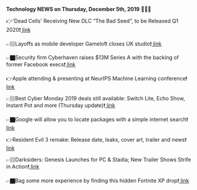<b>Technology NEWS on Thursday, December 5th, 2019</b> 📡📡📡 

👉'Dead Cells' Receiving New DLC “The Bad Seed”, to be Released Q1 2020❗️<a href='https://techblock.club/?p=1350'> link</a>

👉🏽Layoffs as mobile developer Gameloft closes UK studio❗️<a href='https://techblock.club/?p=1352'> link</a>

👉🏿Security firm Cyberhaven raises $13M Series A with the backing of former Facebook execs❗️<a href='https://techblock.club/?p=1354'> link</a>

👉Apple attending & presenting at NeurIPS Machine Learning conference❗️<a href='https://techblock.club/?p=1356'> link</a>

👉🏽Best Cyber Monday 2019 deals still available: Switch Lite, Echo Show, Instant Pot and more (Thursday update)❗️<a href='https://techblock.club/?p=1358'> link</a>

👉🏿Google will allow you to locate packages with a simple internet search❗️<a href='https://techblock.club/?p=1360'> link</a>

👉Resident Evil 3 remake: Release date, leaks, cover art, trailer and news❗️<a href='https://techblock.club/?p=1362'> link</a>

👉🏽Darksiders: Genesis Launches for PC & Stadia; New Trailer Shows Strife in Action❗️<a href='https://techblock.club/?p=1364'> link</a>

👉🏿Bag some more experience by finding this hidden Fortnite XP drop❗️<a href='https://techblock.club/?p=1366'> link</a>

